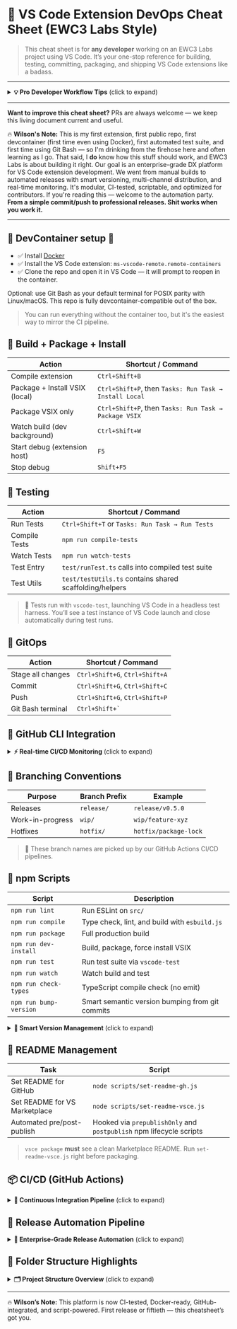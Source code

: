 # 🎯 VS Code Extension DevOps Cheat Sheet (EWC3 Labs Style)

> This cheat sheet is for **any developer** working on an EWC3 Labs project using VS Code. It’s your one-stop reference for building, testing, committing, packaging, and shipping VS Code extensions like a badass.

---

<details>
<summary><strong>💡 Pro Developer Workflow Tips</strong> (click to expand)</summary>

**Development Environment:**

- DevContainers optional, but fully supported if Docker + Remote Containers is installed
- Default terminal is Git Bash for sanity + POSIX-like parity
- GitHub CLI (`gh`) installed and authenticated for real-time CI/CD monitoring
- ✅ Make sure you have Node.js 22 or 24 installed (the CI pipeline tests against both)

**Release Workflow:**

- Push to `release/v0.5.0` branch triggers automatic pre-release builds
- Push to `main` creates stable releases (when marketplace is configured)
- Manual tags `v*` trigger official marketplace releases
- Every release includes auto-generated changelog from git commit messages

**CI/CD Monitoring:**

- Use `gh run list` to see pipeline status without opening browser
- Use `gh run watch <id>` to monitor builds in real-time
- CI builds test across 6 environments (3 OS × 2 Node versions)
- Release builds are optimized for speed (fast lint/type checks only)

**Debugging Releases:**

- Check `gh release list` to see all automated releases
- Download `.vsix` files directly from GitHub releases
- View detailed logs with `gh run view <id> --log`

</details>

---

**Want to improve this cheat sheet?** PRs are always welcome — we keep this living document current and useful.

🔥 **Wilson's Note:** This is my first extension, first public repo, first devcontainer (first time even using Docker), first automated test suite, and first time using Git Bash — so I'm drinking from the firehose here and often learning as I go. That said, I **do** know how this stuff should work, and EWC3 Labs is about building it right. Our goal is an enterprise-grade DX platform for VS Code extension development. We went from manual builds to automated releases with smart versioning, multi-channel distribution, and real-time monitoring. It's modular, CI-tested, scriptable, and optimized for contributors. If you're reading this — welcome to the automation party. **From a simple commit/push to professional releases. Shit works when you work it.**

---

## 🧊 DevContainer setup 🐋
- ✅ Install [Docker](https://www.docker.com/)
- ✅ Install the VS Code extension: `ms-vscode-remote.remote-containers`
- ✅ Clone the repo and open it in VS Code — it will prompt to reopen in the container.

Optional: use Git Bash as your default terminal for POSIX parity with Linux/macOS. This repo is fully devcontainer-compatible out of the box.

> You can run everything without the container too, but it's the easiest way to mirror the CI pipeline.

## 🚀 Build + Package + Install

| Action                         | Shortcut / Command                                     |
| ------------------------------ | ------------------------------------------------------ |
| Compile extension              | `Ctrl+Shift+B`                                         |
| Package + Install VSIX (local) | `Ctrl+Shift+P`, then `Tasks: Run Task → Install Local` |
| Package VSIX only              | `Ctrl+Shift+P`, then `Tasks: Run Task → Package VSIX`  |
| Watch build (dev background)   | `Ctrl+Shift+W`                                         |
| Start debug (extension host)   | `F5`                                                   |
| Stop debug                     | `Shift+F5`                                             |

## 🧪 Testing

| Action        | Shortcut / Command                                      |
| ------------- | ------------------------------------------------------- |
| Run Tests     | `Ctrl+Shift+T` or `Tasks: Run Task → Run Tests`         |
| Compile Tests | `npm run compile-tests`                                 |
| Watch Tests   | `npm run watch-tests`                                   |
| Test Entry    | `test/runTest.ts` calls into compiled test suite        |
| Test Utils    | `test/testUtils.ts` contains shared scaffolding/helpers |

> 🧠 Tests run with `vscode-test`, launching VS Code in a headless test harness. You’ll see a test instance of VS Code launch and close automatically during test runs.

## 🧹 GitOps

| Action            | Shortcut / Command             |
| ----------------- | ------------------------------ |
| Stage all changes | `Ctrl+Shift+G`, `Ctrl+Shift+A` |
| Commit            | `Ctrl+Shift+G`, `Ctrl+Shift+C` |
| Push              | `Ctrl+Shift+G`, `Ctrl+Shift+P` |
| Git Bash terminal | `` Ctrl+Shift+` ``             |

## 🐙 GitHub CLI Integration

<details>
<summary><strong>⚡ Real-time CI/CD Monitoring</strong> (click to expand)</summary>

**Pipeline Monitoring:**

```bash
# List recent workflow runs
gh run list --limit 5

# Watch a specific run in real-time
gh run watch <run-id>

# View run logs
gh run view <run-id> --log

# Check run status
gh run view <run-id>
```

**Release Management:**

```bash
# List all releases
gh release list

# View specific release
gh release view v0.5.0-rc.3

# Download release assets
gh release download v0.5.0-rc.3

# Create manual release (emergency)
gh release create v0.5.1 --title "Emergency Fix" --notes "Critical bug fix"
```

**Repository Operations:**

```bash
# View repo info
gh repo view

# Open repo in browser
gh repo view --web

# Check issues and PRs
gh issue list
gh pr list
```

> 🔥 **Pro Tip:** Set up `gh auth login` once and monitor your CI/CD pipelines like a boss. No more refreshing GitHub tabs!

</details>

## 🌱 Branching Conventions

| Purpose          | Branch Prefix | Example               |
| ---------------- | ------------- | --------------------- |
| Releases         | `release/`    | `release/v0.5.0`      |
| Work-in-progress | `wip/`        | `wip/feature-xyz`     |
| Hotfixes         | `hotfix/`     | `hotfix/package-lock` |

> 📛 These branch names are picked up by our GitHub Actions CI/CD pipelines.

## 🧾 npm Scripts

| Script                 | Description                                     |
| ---------------------- | ----------------------------------------------- |
| `npm run lint`         | Run ESLint on `src/`                            |
| `npm run compile`      | Type check, lint, and build with `esbuild.js`   |
| `npm run package`      | Full production build                           |
| `npm run dev-install`  | Build, package, force install VSIX              |
| `npm run test`         | Run test suite via `vscode-test`                |
| `npm run watch`        | Watch build and test                            |
| `npm run check-types`  | TypeScript compile check (no emit)              |
| `npm run bump-version` | Smart semantic version bumping from git commits |

<details>
<summary><strong>🔢 Smart Version Management</strong> (click to expand)</summary>

**Automatic Version Bumping:**
```bash
# Analyze commits and bump version automatically
npm run bump-version

# The script analyzes your git history for:
# - feat: → minor version bump (0.5.0 → 0.6.0)
# - fix: → patch version bump (0.5.0 → 0.5.1) 
# - BREAKING: → major version bump (0.5.0 → 1.0.0)
```

**Manual Version Control:**
```bash
# Bump specific version types
npm version patch   # 0.5.0 → 0.5.1
npm version minor   # 0.5.0 → 0.6.0  
npm version major   # 0.5.0 → 1.0.0

# Pre-release versions
npm version prerelease  # 0.5.0 → 0.5.1-0
npm version prepatch    # 0.5.0 → 0.5.1-0
npm version preminor    # 0.5.0 → 0.6.0-0
```

> 🧠 **Smart Tip:** The release pipeline automatically handles version bumping, but you can use `npm run bump-version` locally to preview what version would be generated.

</details>

## 🔁 README Management

| Task                          | Script                                                              |
| ----------------------------- | ------------------------------------------------------------------- |
| Set README for GitHub         | `node scripts/set-readme-gh.js`                                     |
| Set README for VS Marketplace | `node scripts/set-readme-vsce.js`                                   |
| Automated pre/post-publish    | Hooked via `prepublishOnly` and `postpublish` npm lifecycle scripts |

> `vsce package` **must** see a clean Marketplace README. Run `set-readme-vsce.js` right before packaging.

## 📦 CI/CD (GitHub Actions)

<details>
<summary><strong>🔄 Continuous Integration Pipeline</strong> (click to expand)</summary>

> Configured in `.github/workflows/ci.yml`

**Triggers:**
- On push or pull to: `main`, `release/**`, `wip/**`, `hotfix/**`

**Matrix Builds:**
- OS: `ubuntu-latest`, `windows-latest`, `macos-latest`
- Node.js: `22`, `24`

**Steps:**
- Checkout → Install → Lint → TypeCheck → Test → Build → Package → Upload VSIX

> 💥 Failing lint/typecheck = blocked CI. No BS allowed.

**Documentation Changes:**
- Pushes that only modify `docs/**` or `*.md` files skip the release pipeline
- CI still runs to validate documentation quality  
- No version bumps or releases triggered for docs-only changes

</details>

## 🚀 Release Automation Pipeline

<details>
<summary><strong>🎯 Enterprise-Grade Release Automation</strong> (click to expand)</summary>

> Configured in `.github/workflows/release.yml`

### **What Happens on Every Push:**
1. **🔍 Auto-detects release type** (dev/prerelease/stable)
2. **🔢 Smart version bumping** in `package.json` using semantic versioning
3. **⚡ Fast optimized build** (lint + type check, skips heavy integration tests)
4. **📦 Professional VSIX generation** with proper naming conventions
5. **🎉 Auto-creates GitHub release** with changelog, assets, and metadata

### **Release Channels:**
| Branch/Trigger | Release Type | Version Format | Auto-Publish |
|----------------|--------------|----------------|--------------|
| `release/**`   | Pre-release  | `v0.5.0-rc.X`  | GitHub only  |
| `main`         | Stable       | `v0.5.0`       | GitHub + Marketplace* |
| Manual tag `v*`| Official     | `v0.5.0`       | GitHub + Marketplace* |
| Workflow dispatch | Emergency  | Custom         | Configurable |

*Marketplace publishing requires `VSCE_PAT` secret

### **Monitoring Your Releases:**
```bash
# List recent pipeline runs
gh run list --limit 5

# Watch a release in real-time  
gh run watch <run-id>

# Check your releases
gh release list --limit 3

# Smart bump to next semantic version
npm run bump-version

# View release details
gh release view v0.5.0-rc.3
```

### **Smart Version Bumping:**
Our `scripts/bump-version.js` analyzes git commits using conventional commit patterns:
- `feat:` → Minor version bump
- `fix:` → Patch version bump  
- `BREAKING:` → Major version bump
- Pre-release builds auto-increment: `rc.1`, `rc.2`, `rc.3`...

### **Installation from Releases:**
```bash
# Download .vsix from GitHub releases and install
code --install-extension excel-power-query-editor-*.vsix

# Or use the GUI: Extensions → ⋯ → Install from VSIX
```

> 🔥 **Wilson's Note:** This is the same automation infrastructure used by enterprise software companies. From a simple commit/push to professional releases with changelogs, versioning, and distribution. No manual BS required.

</details>

## 📁 Folder Structure Highlights

<details>
<summary><strong>🗂️ Project Structure Overview</strong> (click to expand)</summary>

```
.
├── docs/                    # All markdown docs (README variants, changelogs, etc.)
├── scripts/                 # Automation scripts
│   ├── set-readme-gh.js     # GitHub README switcher
│   ├── set-readme-vsce.js   # VS Marketplace README switcher  
│   └── bump-version.js      # Smart semantic version bumping
├── src/                     # Extension source code (extension.ts, configHelper.ts, etc.)
├── test/                    # Mocha-style unit tests + testUtils scaffolding
├── out/                     # Compiled test output
├── .devcontainer/           # Dockerfile + config for remote containerized development
├── .github/workflows/       # CI/CD automation
│   ├── ci.yml              # Continuous integration pipeline
│   └── release.yml         # Enterprise release automation
├── .vscode/                 # Launch tasks, keybindings, extensions.json
└── temp-testing/           # Test files and debugging artifacts
```

**Key Automation Files:**
- **`.github/workflows/release.yml`** - Full release pipeline with smart versioning
- **`scripts/bump-version.js`** - Semantic version analysis from git commits
- **`.github/workflows/ci.yml`** - Multi-platform CI testing matrix
- **`.vscode/tasks.json`** - VS Code build/test/package tasks

## 🔧 Misc Configs

| File                      | Purpose                                                          |
| ------------------------- | ---------------------------------------------------------------- |
| `.eslintrc.js`            | Lint rules (uses ESLint with project-specific overrides)         |
| `tsconfig.json`           | TypeScript project config                                        |
| `.gitignore`              | Ignores `_PowerQuery.m`, `*.backup.*`, `debug_sync/`, etc.       |
| `package.json`            | npm scripts, VS Code metadata, lifecycle hooks                   |
| `.vscode/extensions.json` | Recommended extensions (auto-suggests key tools when repo opens) |

</details>

---

🔥 **Wilson’s Note:** This platform is now CI-tested, Docker-ready, GitHub-integrated, and script-powered. First release or fiftieth — this cheatsheet’s got you. 